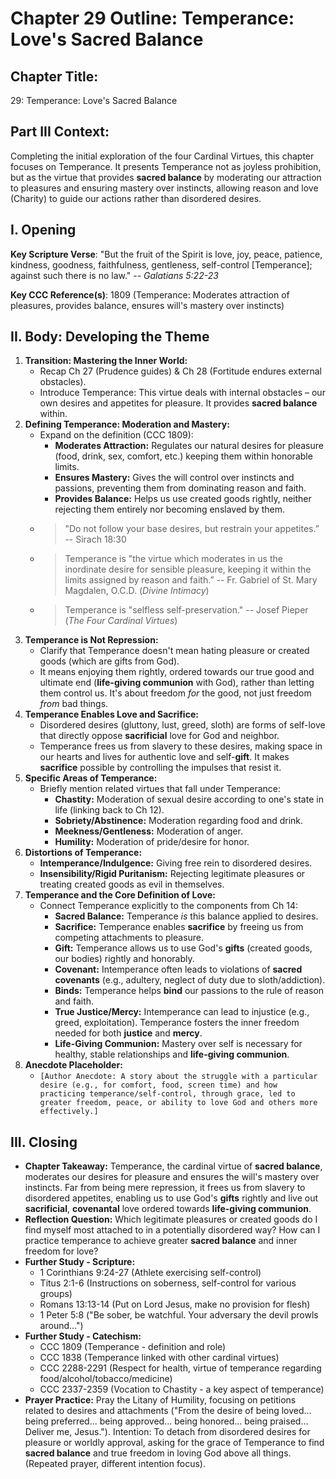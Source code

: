 # Chapter 29 Outline: Temperance: Love's Sacred Balance

## Chapter Title:
29: Temperance: Love's Sacred Balance

## Part III Context:
Completing the initial exploration of the four Cardinal Virtues, this chapter focuses on Temperance. It presents Temperance not as joyless prohibition, but as the virtue that provides **sacred balance** by moderating our attraction to pleasures and ensuring mastery over instincts, allowing reason and love (Charity) to guide our actions rather than disordered desires.

## I. Opening

**Key Scripture Verse**: "But the fruit of the Spirit is love, joy, peace, patience, kindness, goodness, faithfulness, gentleness, self-control [Temperance]; against such there is no law." -- _Galatians 5:22-23_

**Key CCC Reference(s)**: 1809 (Temperance: Moderates attraction of pleasures, provides balance, ensures will's mastery over instincts)

## II. Body: Developing the Theme

1.  **Transition: Mastering the Inner World:**
    *   Recap Ch 27 (Prudence guides) & Ch 28 (Fortitude endures external obstacles).
    *   Introduce Temperance: This virtue deals with internal obstacles – our own desires and appetites for pleasure. It provides **sacred balance** within.
2.  **Defining Temperance: Moderation and Mastery:**
    *   Expand on the definition (CCC 1809):
        *   **Moderates Attraction:** Regulates our natural desires for pleasure (food, drink, sex, comfort, etc.) keeping them within honorable limits.
        *   **Ensures Mastery:** Gives the will control over instincts and passions, preventing them from dominating reason and faith.
        *   **Provides Balance:** Helps us use created goods rightly, neither rejecting them entirely nor becoming enslaved by them.
    *   > "Do not follow your base desires, but restrain your appetites.” -- Sirach 18:30
    *   > Temperance is "the virtue which moderates in us the inordinate desire for sensible pleasure, keeping it within the limits assigned by reason and faith.” -- Fr. Gabriel of St. Mary Magdalen, O.C.D. (*Divine Intimacy*)
    *   > Temperance is "selfless self-preservation." -- Josef Pieper (*The Four Cardinal Virtues*)
3.  **Temperance is Not Repression:**
    *   Clarify that Temperance doesn't mean hating pleasure or created goods (which are gifts from God).
    *   It means enjoying them rightly, ordered towards our true good and ultimate end (**life-giving communion** with God), rather than letting them control us. It's about freedom *for* the good, not just freedom *from* bad things.
4.  **Temperance Enables Love and Sacrifice:**
    *   Disordered desires (gluttony, lust, greed, sloth) are forms of self-love that directly oppose **sacrificial** love for God and neighbor.
    *   Temperance frees us from slavery to these desires, making space in our hearts and lives for authentic love and self-**gift**. It makes **sacrifice** possible by controlling the impulses that resist it.
5.  **Specific Areas of Temperance:**
    *   Briefly mention related virtues that fall under Temperance:
        *   **Chastity:** Moderation of sexual desire according to one's state in life (linking back to Ch 12).
        *   **Sobriety/Abstinence:** Moderation regarding food and drink.
        *   **Meekness/Gentleness:** Moderation of anger.
        *   **Humility:** Moderation of pride/desire for honor.
6.  **Distortions of Temperance:**
    *   **Intemperance/Indulgence:** Giving free rein to disordered desires.
    *   **Insensibility/Rigid Puritanism:** Rejecting legitimate pleasures or treating created goods as evil in themselves.
7.  **Temperance and the Core Definition of Love:**
    *   Connect Temperance explicitly to the components from Ch 14:
        *   **Sacred Balance:** Temperance *is* this balance applied to desires.
        *   **Sacrifice:** Temperance enables **sacrifice** by freeing us from competing attachments to pleasure.
        *   **Gift:** Temperance allows us to use God's **gifts** (created goods, our bodies) rightly and honorably.
        *   **Covenant:** Intemperance often leads to violations of **sacred covenants** (e.g., adultery, neglect of duty due to sloth/addiction).
        *   **Binds:** Temperance helps **bind** our passions to the rule of reason and faith.
        *   **True Justice/Mercy:** Intemperance can lead to injustice (e.g., greed, exploitation). Temperance fosters the inner freedom needed for both **justice** and **mercy**.
        *   **Life-Giving Communion:** Mastery over self is necessary for healthy, stable relationships and **life-giving communion**.
8.  **Anecdote Placeholder:**
    *   `[Author Anecdote: A story about the struggle with a particular desire (e.g., for comfort, food, screen time) and how practicing temperance/self-control, through grace, led to greater freedom, peace, or ability to love God and others more effectively.]`

## III. Closing

*   **Chapter Takeaway:** Temperance, the cardinal virtue of **sacred balance**, moderates our desires for pleasure and ensures the will's mastery over instincts. Far from being mere repression, it frees us from slavery to disordered appetites, enabling us to use God's **gifts** rightly and live out **sacrificial**, **covenantal** love ordered towards **life-giving communion**.
*   **Reflection Question:** Which legitimate pleasures or created goods do I find myself most attached to in a potentially disordered way? How can I practice temperance to achieve greater **sacred balance** and inner freedom for love?
*   **Further Study - Scripture:**
    *   1 Corinthians 9:24-27 (Athlete exercising self-control)
    *   Titus 2:1-6 (Instructions on soberness, self-control for various groups)
    *   Romans 13:13-14 (Put on Lord Jesus, make no provision for flesh)
    *   1 Peter 5:8 ("Be sober, be watchful. Your adversary the devil prowls around...")
*   **Further Study - Catechism:**
    *   CCC 1809 (Temperance - definition and role)
    *   CCC 1838 (Temperance linked with other cardinal virtues)
    *   CCC 2288-2291 (Respect for health, virtue of temperance regarding food/alcohol/tobacco/medicine)
    *   CCC 2337-2359 (Vocation to Chastity - a key aspect of temperance)
*   **Prayer Practice:** Pray the Litany of Humility, focusing on petitions related to desires and attachments ("From the desire of being loved... being preferred... being approved... being honored... being praised... Deliver me, Jesus."). Intention: To detach from disordered desires for pleasure or worldly approval, asking for the grace of Temperance to find **sacred balance** and true freedom in loving God above all things. (Repeated prayer, different intention focus).
